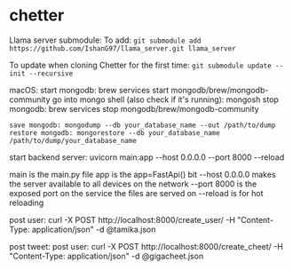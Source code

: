 # chetter

Llama server submodule:
To add:
`git submodule add https://github.com/IshanG97/llama_server.git llama_server`

To update when cloning Chetter for the first time:
`git submodule update --init --recursive`

macOS:
    start mongodb: brew services start mongodb/brew/mongodb-community
    go into mongo shell (also check if it's running): mongosh
    stop mongodb: brew services stop mongodb/brew/mongodb-community

    save mongodb: mongodump --db your_database_name --out /path/to/dump
    restore mongodb: mongorestore --db your_database_name /path/to/dump/your_database_name

start backend server:
uvicorn main:app --host 0.0.0.0 --port 8000 --reload

main is the main.py file
app is the app=FastApi() bit
--host 0.0.0.0 makes the server available to all devices on the network
--port 8000 is the exposed port on the service the files are served on
--reload is for hot reloading

post user:
curl -X POST http://localhost:8000/create_user/ -H "Content-Type: application/json" -d @tamika.json

post tweet:
post user:
curl -X POST http://localhost:8000/create_cheet/ -H "Content-Type: application/json" -d @gigacheet.json
